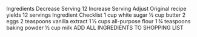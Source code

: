 Ingredients
Decrease Serving
12
Increase Serving
Adjust
Original recipe yields 12 servings
Ingredient Checklist
1 cup white sugar
½ cup butter
2 eggs
2 teaspoons vanilla extract
1 ½ cups all-purpose flour
1 ¾ teaspoons baking powder
½ cup milk
ADD ALL INGREDIENTS TO SHOPPING LIST 
